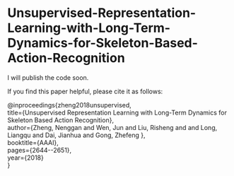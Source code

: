 # Unsupervised-Representation-Learning-with-Long-Term-Dynamics-for-Skeleton-Based-Action-Recognition




I will publish the code soon.

If you find this paper helpful, please cite it as follows:

@inproceedings{zheng2018unsupervised,       
title={Unsupervised Representation Learning with Long-Term Dynamics for Skeleton Based Action Recognition},        
author={Zheng, Nenggan and Wen, Jun and Liu, Risheng and and Long, Liangqu and Dai, Jianhua and Gong, Zhefeng },       
booktitle={AAAI},         
pages={2644--2651},                
year={2018}        
}
